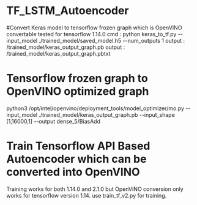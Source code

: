 # TF_LSTM_Autoencoder

#Convert Keras model to tensorflow frozen graph which is OpenVINO convertable 
 tested for tensorflow 1.14.0
cmd : python keras_to_tf.py --input_model ./trained_model/saved_model.h5 --num_outputs 1
output : /trained_model/keras_output_graph.pb
output : /trained_model/keras_output_graph.pbtxt

# Tensorflow frozen graph to OpenVINO optimized graph 
python3  /opt/intel/openvino/deployment_tools/model_optimizer/mo.py  --input_model ./trained_model/keras_output_graph.pb --input_shape [1,16000,1] --output dense_5/BiasAdd


# Train Tensorflow API Based Autoencoder which can be converted into OpenVINO
  Training works for both 1.14.0 and 2.1.0 but OpenVINO conversion only works for  tensorflow version 1.14.
 use train_tf_v2.py for training.  

